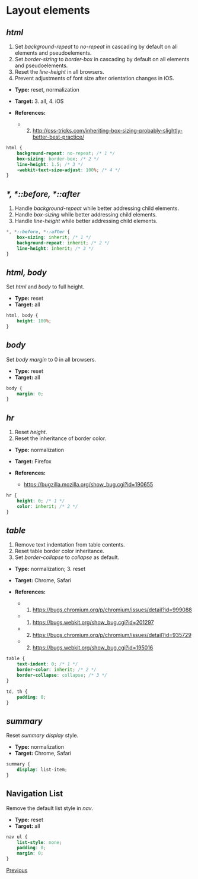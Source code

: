 # Layout elements

## *html*

1. Set *background-repeat* to *no-repeat* in cascading by default on all elements and pseudoelements.
2. Set *border-sizing* to *border-box* in cascading by default on all elements and pseudoelements.
3. Reset the *line-height* in all browsers.
4. Prevent adjustments of font size after orientation changes in iOS.

* **Type:** reset, normalization
* **Target:** 3. all, 4. iOS

* **References:**
	* 2. http://css-tricks.com/inheriting-box-sizing-probably-slightly-better-best-practice/

```scss
html {
	background-repeat: no-repeat; /* 1 */
	box-sizing: border-box; /* 2 */
	line-height: 1.5; /* 3 */
	-webkit-text-size-adjust: 100%; /* 4 */
}
```

## *\*, \*::before, \*::after*

1. Handle *background-repeat* while better addressing child elements.
2. Handle *box-sizing* while better addressing child elements.
3. Handle *line-height* while better addressing child elements.

```scss
*, *::before, *::after {
	box-sizing: inherit; /* 1 */
	background-repeat: inherit; /* 2 */
	line-height: inherit; /* 3 */
}
```

## *html, body*

Set *html* and *body* to full height.

* **Type:** reset
* **Target:** all

```scss
html, body {
    height: 100%;
}
```

## *body*

Set *body* *margin* to 0 in all browsers.

* **Type:** reset
* **Target:** all

```scss
body {
	margin: 0;
}
```

## *hr*

1. Reset *height*.
2. Reset the inheritance of border color.

* **Type:** normalization
* **Target:** Firefox

* **References:** 
	* https://bugzilla.mozilla.org/show_bug.cgi?id=190655

```scss
hr {
	height: 0; /* 1 */
	color: inherit; /* 2 */
}
```

## *table*

1. Remove text indentation from table contents.
2. Reset table border color inheritance.
3. Set *border-collapse* to *collapse* as default.

* **Type:** normalization; 3. reset
* **Target:** Chrome, Safari

* **References:**
	* 1. https://bugs.chromium.org/p/chromium/issues/detail?id=999088
	* 1. https://bugs.webkit.org/show_bug.cgi?id=201297
	* 2. https://bugs.chromium.org/p/chromium/issues/detail?id=935729
	* 2. https://bugs.webkit.org/show_bug.cgi?id=195016

```scss
table {
	text-indent: 0; /* 1 */
	border-color: inherit; /* 2 */
	border-collapse: collapse; /* 3 */
}

td, th {
	padding: 0;
}
```

## *summary*

Reset *summary* *display* style.

* **Type:** normalization
* **Target:** Chrome, Safari

```scss
summary {
	display: list-item;
}
```

## Navigation List

Remove the default list style in *nav*.

* **Type:** reset
* **Target:** all

```scss
nav ul {
	list-style: none;
	padding: 0;
	margin: 0;
}
```

[Previous](index.md)
